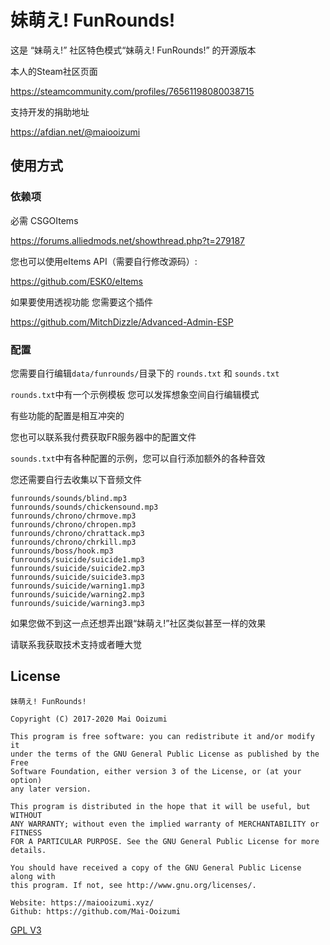 # 妹萌え! FunRounds!

这是 “妹萌え!” 社区特色模式“妹萌え! FunRounds!” 的开源版本

本人的Steam社区页面

https://steamcommunity.com/profiles/76561198080038715

支持开发的捐助地址

https://afdian.net/@maiooizumi

## 使用方式

### 依赖项

必需 CSGOItems

https://forums.alliedmods.net/showthread.php?t=279187

您也可以使用eItems API（需要自行修改源码）:

https://github.com/ESK0/eItems

如果要使用透视功能 您需要这个插件

https://github.com/MitchDizzle/Advanced-Admin-ESP

### 配置

您需要自行编辑`data/funrounds/`目录下的 `rounds.txt` 和 `sounds.txt`

`rounds.txt`中有一个示例模板 您可以发挥想象空间自行编辑模式

有些功能的配置是相互冲突的

您也可以联系我付费获取FR服务器中的配置文件

`sounds.txt`中有各种配置的示例，您可以自行添加额外的各种音效

您还需要自行去收集以下音频文件
```
funrounds/sounds/blind.mp3
funrounds/sounds/chickensound.mp3
funrounds/chrono/chrmove.mp3
funrounds/chrono/chropen.mp3
funrounds/chrono/chrattack.mp3
funrounds/chrono/chrkill.mp3
funrounds/boss/hook.mp3
funrounds/suicide/suicide1.mp3
funrounds/suicide/suicide2.mp3
funrounds/suicide/suicide3.mp3
funrounds/suicide/warning1.mp3
funrounds/suicide/warning2.mp3
funrounds/suicide/warning3.mp3
```

如果您做不到这一点还想弄出跟“妹萌え!”社区类似甚至一样的效果

请联系我获取技术支持或者睡大觉

## License
```
妹萌え! FunRounds!

Copyright (C) 2017-2020 Mai Ooizumi

This program is free software: you can redistribute it and/or modify it
under the terms of the GNU General Public License as published by the Free
Software Foundation, either version 3 of the License, or (at your option) 
any later version.

This program is distributed in the hope that it will be useful, but WITHOUT 
ANY WARRANTY; without even the implied warranty of MERCHANTABILITY or FITNESS 
FOR A PARTICULAR PURPOSE. See the GNU General Public License for more details.

You should have received a copy of the GNU General Public License along with 
this program. If not, see http://www.gnu.org/licenses/.

Website: https://maiooizumi.xyz/
Github: https://github.com/Mai-Ooizumi
```
[GPL V3](https://github.com/Mai-Ooizumi/Imomoe-FunRounds-Public/raw/master/LICENSE)
